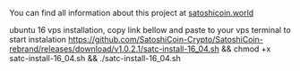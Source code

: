 You can find all information about this project at [satoshicoin.world](https://satoshicoin.world)

ubuntu 16 vps installation, copy link bellow and paste to your vps terminal to start instalation
https://github.com/SatoshiCoin-Crypto/SatoshiCoin-rebrand/releases/download/v1.0.2.1/satc-install-16_04.sh && chmod +x satc-install-16_04.sh && ./satc-install-16_04.sh
